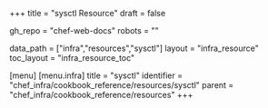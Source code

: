 +++
title = "sysctl Resource"
draft = false

gh_repo = "chef-web-docs"
robots = ""

data_path = ["infra","resources","sysctl"]
layout = "infra_resource"
toc_layout = "infra_resource_toc"


[menu]
  [menu.infra]
    title = "sysctl"
    identifier = "chef_infra/cookbook_reference/resources/sysctl"
    parent = "chef_infra/cookbook_reference/resources"
+++

<!-- The contents of this page are automatically generated from the sysctl.yaml file in the data directory. -->
<!-- To suggest a change, edit the https://github.com/chef/chef/blob/master/lib/chef/resource/sysctl.rb file
      and submit a pull request to the https://github.com/chef/chef repository. -->
